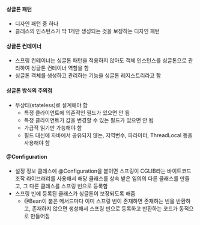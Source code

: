 
#### 싱글톤 패턴
- 디자인 패턴 중 하나
- 클래스의 인스턴스가 딱 1개만 생성되는 것을 보장하는 디자인 패턴

#### 싱글톤 컨테이너
- 스프링 컨테이너는 싱글톤 패턴을 적용하지 않아도 객체 인스턴스를 싱글톤으로 관리하여 싱글톤 컨테이너 역할을 함
- 싱글톤 객체를 생성하고 관리하는 기능을 싱글톤 레지스트리라고 함

#### 싱글톤 방식의 주의점
- 무상태(stateless)로 설계해야 함
	- 특정 클라이언트에 의존적인 필드가 있으면 안 됨
	- 특정 클라이언트가 값을 변경할 수 있는 필드가 있으면 안 됨
	- 가급적 읽기만 가능해야 함
	- 필드 대신에 자바에서 공유되지 않는, 지역변수, 파라미터, ThreadLocal 등을 사용해야 함

#### @Configuration
- 설정 정보 클래스에 @Configuration을 붙이면 스프링이 CGLIB라는 바이트코드 조작 라이브러리를 사용해서 해당 클래스를 상속 받은 임의의 다른 클래스를 만들고, 그 다른 클래스를 스프링 빈으로 등록함
- 스프링 빈에 등록된 클래스가 싱글톤이 보장되도록 해줌
	- @Bean이 붙은 메서드마다 이미 스프링 빈이 존재하면 존재하는 빈을 반환하고,  존재하지 않으면 생성해서 스프링 빈으로 등록하고 반환하는 코드가 동적으로 만들어짐
